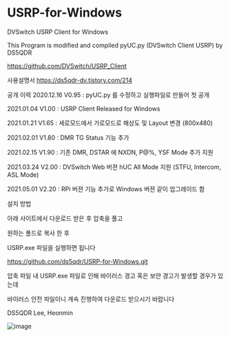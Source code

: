 # USRP-for-Windows
DVSwitch USRP Client for Windows

This Program is modified and compiled pyUC.py (DVSwitch Client USRP) by DS5QDR 

https://github.com/DVSwitch/USRP_Client



사용설명서
https://ds5qdr-dv.tistory.com/214


공개 이력
2020.12.16 V0.95 : pyUC.py 를 수정하고 실행파일로 만들어 첫 공개

2021.01.04 V1.00 : USRP Client Released for Windows

2021.01.21 V1.65 : 세로모드에서 가로모드로 해상도 및 Layout 변경 (800x480)

2021.02.01 V1.80 : DMR TG Status 기능 추가

2021.02.15 V1.90 : 기존 DMR, DSTAR 에 NXDN, P@%, YSF Mode 추가 지원

2021.03.24 V2.00 : DVSwitch Web 버젼 hUC All Mode 지원 (STFU, Intercom, ASL Mode) 

2021.05.01 V2.20 : RPi 버젼 기능 추가로 Windows 버젼 같이 업그레이드 함






설치 방법

아래 사이트에서 다운로드 받은 후 압축을 풀고

원하는 폴드로 복사 한 후

USRP.exe 파일을 실행하면 됩니다

https://github.com/ds5qdr/USRP-for-Windows.git
 



압축 파일 내 USRP.exe 파일로 인해 바이러스 경고 혹은 보안 경고가 발생할 경우가 있는데 

바이러스 안전 파일이니 계속 진행하여 다운로드 받으시기 바랍니다



DS5QDR Lee, Heonmin

![image](https://user-images.githubusercontent.com/64110724/117847601-75cf1200-b2bd-11eb-879e-765f00075485.png)
